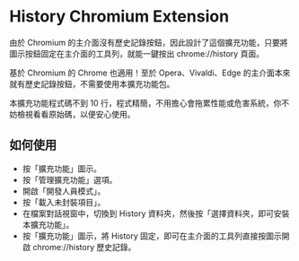 # History Chromium Extension

由於 Chromium 的主介面沒有歷史記錄按鈕，因此設計了這個擴充功能，只要將圖示按鈕固定在主介面的工具列，就能一鍵按出 chrome://history 頁面。

基於 Chromium 的 Chrome 也適用！至於 Opera、Vivaldi、Edge 的主介面本來就有歷史記錄按鈕，不需要使用本擴充功能包。

本擴充功能程式碼不到 10 行，程式精簡，不用擔心會拖累性能或危害系統，你不妨檢視看看原始碼，以便安心使用。

## 如何使用

  * 按「擴充功能」圖示。
  * 按「管理擴充功能」選項。
  * 開啟「開發人員模式」。
  * 按「載入未封裝項目」。
  * 在檔案對話視窗中，切換到 History 資料夾，然後按「選擇資料夾，即可安裝本擴充功能」。
  * 按「擴充功能」圖示，將 History 固定，即可在主介面的工具列直接按圖示開啟 chrome://history 歷史記錄。
